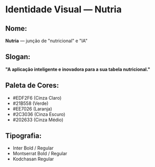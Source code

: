 # Identidade Visual — Nutria

## Nome:
**Nutria** — junção de "nutricional" e "IA"

## Slogan:
**"A aplicação inteligente e inovadora para a sua tabela nutricional."**

## Paleta de Cores:
- #EDF2F6 (Cinza Claro)
- #21B558 (Verde)
- #EE7026 (Laranja)
- #2C3036 (Cinza Escuro)
- #202633 (Cinza Médio)

## Tipografia:
- Inter Bold / Regular
- Montserrat Bold / Regular
- Kodchasan Regular